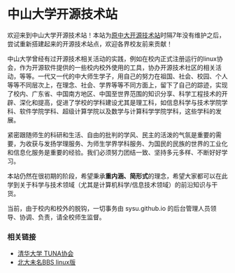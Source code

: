 # 中山大学开源技术站

欢迎来到中山大学开源技术站！本站为[原中大开源技术站]时隔7年没有维护之后，尝试重新搭建起来的开源技术站点，欢迎各界校友前来贡献！

中山大学曾经有过开源技术相关活动的实践，例如在校内正式注册运行的linux协会，作为开源软件提供的一些校内校外使用的工具，协办开源技术社区的相关活动，等等。一代又一代的中大师生学子，用自己的努力在祖国、社会、校园、个人等等不同层次上，在理念、社会、学界等等不同方面上，留下了自己的踪迹，实现了校内、广东省、中国南方地区、中国至世界范围的知识分享、科学工程技术的开辟、深化和提高，促进了学校的学科建设尤其是理工科，如信息科学与技术学院学科、软件学院学科、超级计算学院以及数学与计算科学学院学科，这些学科的发展。

紧密跟随师生的科研和生活、自由的批判的学风、民主的活泼的气氛是重要的需要，为收获与发扬学理服务、为师生学界学科服务、为国民的民族的世界的工业化和信息化服务是重要的经验。我们必须努力团结一致、坚持多元多样、不断好好学习。

本站仍然在很初期的阶段，希望秉承**重内涵、简形式**的理念，希望大家都可以在此学到关于科学与技术领域（尤其是计算机科学/信息技术领域）的前沿知识与干货。

当前，由于校内和校外的脱钩，一切事务由 sysu.github.io 的后台管理人员领导、协调、负责，请全校师生监督。

[原中大开源技术站]: https://github.com/sysu/sysu.github.com

### 相关链接

* [清华大学 TUNA协会](https://tuna.moe/)
* [北大未名BBS linux版](https://bbs.pku.edu.cn/v2/thread.php?bid=13)



